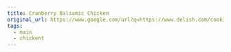 ```yaml
---
title: Cranberry Balsamic Chicken
original_url: https://www.google.com/url?q=https://www.delish.com/cooking/recipe-ideas/recipes/a57005/cranberry-balsamic-chicken-recipe
tags:
  - main
  - chickent
---
```

